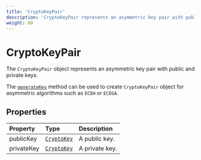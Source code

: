 ```yaml
---
title: 'CryptoKeyPair'
description: 'CryptoKeyPair represents an asymmetric key pair with public and private keys.'
weight: 08
---
```


# CryptoKeyPair

The `CryptoKeyPair` object represents an asymmetric key pair with public and private keys.

The [`generateKey`](https://grafana.com/docs/k6/<K6_VERSION>/javascript-api/k6-experimental/webcrypto/subtlecrypto/generatekey/) method can be used to create `CryptoKeyPair` object for asymmetric algorithms such as `ECDH` or `ECDSA`.

## Properties

| Property   | Type                                                                                                       | Description    |
| :--------- | :--------------------------------------------------------------------------------------------------------- | :------------- |
| publicKey  | [`CryptoKey`](https://grafana.com/docs/k6/<K6_VERSION>/javascript-api/k6-experimental/webcrypto/cryptokey) | A public key.  |
| privateKey | [`CryptoKey`](https://grafana.com/docs/k6/<K6_VERSION>/javascript-api/k6-experimental/webcrypto/cryptokey) | A private key. |
